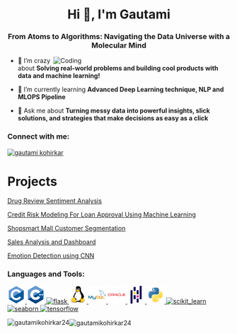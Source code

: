 <h1 align="center">Hi 👋, I'm Gautami</h1>
<h3 align="center">From Atoms to Algorithms: Navigating the Data Universe with a Molecular Mind</h3>
<img align="right" alt="Coding" width="400" src="https://media.tenor.com/IF2JdxzmyN4AAAAi/coding-girl.gif">

- 🔭 I’m crazy about  **Solving real-world problems and building cool products with data and machine learning!**

- 🌱 I’m currently learning **Advanced Deep Learning technique, NLP and MLOPS Pipeline**

- 💬 Ask me about **Turning messy data into powerful insights, slick solutions, and strategies that make decisions as easy as a click**


<h3 align="left">Connect with me:</h3>
<p align="left">
<a href="https://linkedin.com/in/gautami-kohirkar" target="blank"><img align="center" src="https://raw.githubusercontent.com/rahuldkjain/github-profile-readme-generator/master/src/images/icons/Social/linked-in-alt.svg" alt="gautami kohirkar" height="30" width="40" /></a>
</p>


<!DOCTYPE html>
<html lang="en">
<head>
    <meta charset="UTF-8">
    <meta name="viewport" content="width=device-width, initial-scale=1.0">
   
</head>
<body>

<h1>Projects</h1>

<!-- Project 1: Drug Review Sentiment Analysis -->
<p>
    <a href="https://github.com/gautamiKohirkar24/Drug-Review-Sentimet-Analysis" target="_blank">
        Drug Review Sentiment Analysis
    </a>
</p>

<!-- Project 2: Credit Risk Modeling For Loan Approval Using Machine Learning -->
<p>
    <a href="https://github.com/gautamiKohirkar24/Credit-Risk-Modeling-For-Loan-Approval-Using-Machine-Learning" target="_blank">
        Credit Risk Modeling For Loan Approval Using Machine Learning
    </a>
</p>

<!-- Project 3:  Shopsmart Mall Customer Segmentation  -->
<p>
    <a href="https://github.com/gautamiKohirkar24/ShopSmart-Mall-Customer-Segmentation" target="_blank">
       Shopsmart Mall Customer Segmentation 
    </a>
</p>

<!-- Project 4:Sales Analysis and Dashboard  -->
<p>
    <a href="https://github.com/gautamiKohirkar24/Sales-Analysis-and-Dashboard" target="_blank">
       Sales Analysis and Dashboard
    </a>
</p>

<!-- Project 4:  Emotion Detection using CNN  -->
<p>
    <a href="https://github.com/gautamiKohirkar24/Emotion-Detection-using-CNN" target="_blank">
      Emotion Detection using CNN
    </a>
</p>
</body>
</html>



<h3 align="left">Languages and Tools:</h3>
<p align="left"> <a href="https://www.cprogramming.com/" target="_blank" rel="noreferrer"> <img src="https://raw.githubusercontent.com/devicons/devicon/master/icons/c/c-original.svg" alt="c" width="40" height="40"/> </a> <a href="https://www.w3schools.com/cpp/" target="_blank" rel="noreferrer"> <img src="https://raw.githubusercontent.com/devicons/devicon/master/icons/cplusplus/cplusplus-original.svg" alt="cplusplus" width="40" height="40"/> </a> <a href="https://flask.palletsprojects.com/" target="_blank" rel="noreferrer"> <img src="https://www.vectorlogo.zone/logos/pocoo_flask/pocoo_flask-icon.svg" alt="flask" width="40" height="40"/> </a> <a href="https://www.linux.org/" target="_blank" rel="noreferrer"> <img src="https://raw.githubusercontent.com/devicons/devicon/master/icons/linux/linux-original.svg" alt="linux" width="40" height="40"/> </a> <a href="https://www.mysql.com/" target="_blank" rel="noreferrer"> <img src="https://raw.githubusercontent.com/devicons/devicon/master/icons/mysql/mysql-original-wordmark.svg" alt="mysql" width="40" height="40"/> </a> <a href="https://www.oracle.com/" target="_blank" rel="noreferrer"> <img src="https://raw.githubusercontent.com/devicons/devicon/master/icons/oracle/oracle-original.svg" alt="oracle" width="40" height="40"/> </a> <a href="https://pandas.pydata.org/" target="_blank" rel="noreferrer"> <img src="https://raw.githubusercontent.com/devicons/devicon/2ae2a900d2f041da66e950e4d48052658d850630/icons/pandas/pandas-original.svg" alt="pandas" width="40" height="40"/> </a> <a href="https://www.python.org" target="_blank" rel="noreferrer"> <img src="https://raw.githubusercontent.com/devicons/devicon/master/icons/python/python-original.svg" alt="python" width="40" height="40"/> </a> <a href="https://scikit-learn.org/" target="_blank" rel="noreferrer"> <img src="https://upload.wikimedia.org/wikipedia/commons/0/05/Scikit_learn_logo_small.svg" alt="scikit_learn" width="40" height="40"/> </a> <a href="https://seaborn.pydata.org/" target="_blank" rel="noreferrer"> <img src="https://seaborn.pydata.org/_images/logo-mark-lightbg.svg" alt="seaborn" width="40" height="40"/> </a> <a href="https://www.tensorflow.org" target="_blank" rel="noreferrer"> <img src="https://www.vectorlogo.zone/logos/tensorflow/tensorflow-icon.svg" alt="tensorflow" width="40" height="40"/> </a> </p>

<p><img align="left" src="https://github-readme-stats.vercel.app/api/top-langs?username=gautamikohirkar24&show_icons=true&locale=en&layout=compact" alt="gautamikohirkar24" /></p>

<p><img align="center" src="https://github-readme-streak-stats.herokuapp.com/?user=gautamikohirkar24&" alt="gautamikohirkar24" /></p>
